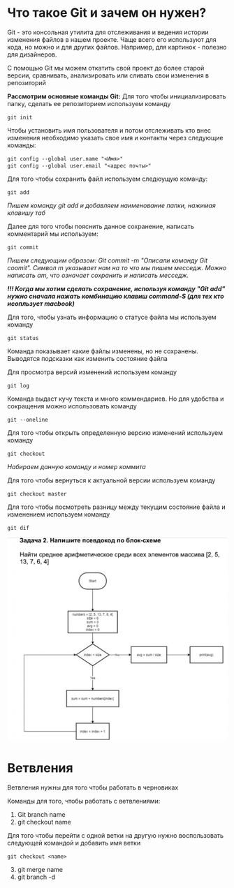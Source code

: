 # **Что такое Git и зачем он нужен?**

Git - это консольная утилита для отслеживания и ведения истории изменения файлов в нашем проекте. Чаще всего его используют для кода, но можно и для других файлов. Например, для картинок - полезно для дизайнеров.

С помощью Git мы можем откатить свой проект до более старой версии, сравнивать, анализировать или сливать свои изменения в репозиторий

 **Рассмотрим основные команды Git:**
Для того чтобы инициализировать папку, сделать ее репозиторием используем команду 

    git init

Чтобы установить имя пользователя и потом отслеживать кто внес изменения необходимо указать свое имя и контакты через следующие команды:

    git config --global user.name "<Имя>"
    git config --global user.email "<адрес почты>"

 Для того чтобы сохранить файл используем следюущую команду:

    git add
*Пишем команду git add и добавляем наименование папки, нажимая клавишу таб*

Далее для того чтобы пояснить данное сохранение, написать комментарий мы используем:

    git commit
*Пишем следующим образом: Git commit -m "Описали команду Git coomit". Символ m указывает нам на то что мы пишем месседж. Можно написать am, что означает сохранить и написать месседж.*

***!!! Когда мы хотим сделать сохранение, используя команду "Git add" нужно сначала нажать комбинацию клавиш command-S (для тех кто исопльзует macbook)***

Для того, чтобы узнать информацию о статусе файла мы используем команду

    git status
Командa показывает какие файлы изменены, но не сохранены. Выводятся подсказки как изменить состояние файла

Для просмотра версий изменений используем команду

    git log
Команда выдаст кучу текста и много коммендариев. Но для удобства и сокращения можно использовать команду 

    git --oneline

Для того чтобы открыть определенную версию изменений используем команду 

    git checkout
*Набираем данную команду и номер коммита*

Для того чтобы вернуться к актуальной версии используем команду

    git checkout master

Для того чтобы посмотреть разницу между текущим состояние файла и изменением используем команду

    git dif

![](algoritm.png)

# **Ветвления**

Ветвления нужны для того чтобы работать в черновиках

Команды для того, чтобы работать с ветвлениями: 

1. Git branch name
2. git checkout name

Для того чтобы перейти с одной ветки на другую нужно воспользовать следующей командой и добавить имя ветки 

    git checkout <name>
3. git merge name 
4. git branch -d 